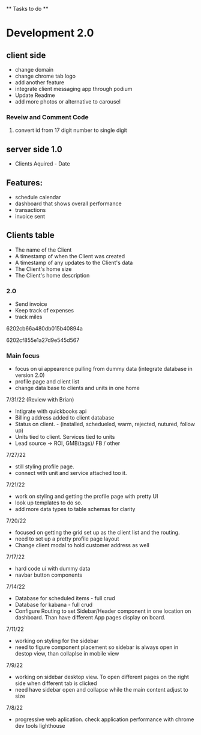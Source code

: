 ** Tasks to do **

# Development 2.0

## client side
* change domain
* change chrome tab logo
* add another feature
* integrate client messaging app through podium
* Update Readme
* add more  photos or alternative to carousel

### Reveiw and Comment Code
 1. convert id from 17 digit number to  single digit


## server side 1.0
* Clients Aquired - Date

## Features: 
* schedule calendar
* dashboard that shows overall performance
* transactions
* invoice sent

## Clients table
* The name of the Client
* A timestamp of when the Client was created
* A timestamp of any updates to the Client's data
* The Client's home size 
* The Client's home description


### 2.0
* Send invoice
* Keep track of expenses
* track miles

6202cb66a480db015b40894a

6202cf855e1a27d9e545d567

### Main focus
* focus on ui appearence pulling from dummy data (integrate database in  version 2.0)
* profile page and client list
* change data base to clients and units in one home

7/31/22 (Review with Brian)
* Intigrate with quickbooks api
* Billing address added to client database
* Status on client. - (installed, schedueled, warm, rejected, nutured, follow up)
* Units tied to client. Services tied to units 
* Lead source -> ROI, GMB(tags)/ FB / other


7/27/22
* still styling profile page. 
* connect with unit and service attached too it. 

7/21/22
* work on styling and getting the profile page with pretty UI
* look up templates to do so.
* add more data types to table schemas for clarity

7/20/22
* focused on getting the grid set up as the client list and the routing. 
* need to set up a pretty profile page layout
* Change client modal to hold customer address as well

7/17/22 
* hard code ui with dummy data
* navbar button components

7/14/22
* Database for scheduled items - full crud
* Database for kabana - full crud 
* Configure Routing to set Sidebar/Header component in one location on dashboard. Than have different App pages display on board. 

7/11/22
* working on styling for the sidebar 
* need to figure component placement so sidebar is always open in destop view, than collaplse in mobile view

7/9/22
* working on sidebar desktop view. To open different pages on the right side when different tab is clicked
* need have sidebar open and collapse while the main content adjust to size 

7/8/22
* progressive web aplication. check application performance with chrome dev tools lighthouse



